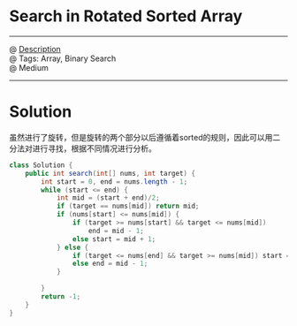 # Search in Rotated Sorted Array
------------------
@ [Description](https://leetcode.com/problems/search-in-rotated-sorted-array/)  
@ Tags: Array, Binary Search   
@ Medium

------------------
 # Solution
虽然进行了旋转，但是旋转的两个部分以后遵循着sorted的规则，因此可以用二分法对进行寻找，根据不同情况进行分析。
```java
class Solution {
    public int search(int[] nums, int target) {
        int start = 0, end = nums.length - 1;
        while (start <= end) {
            int mid = (start + end)/2;
            if (target == nums[mid]) return mid;
            if (nums[start] <= nums[mid]) {
                if (target >= nums[start] && target <= nums[mid])
                    end = mid - 1;
                else start = mid + 1;
            } else {
                if (target <= nums[end] && target >= nums[mid]) start = mid + 1;
                else end = mid - 1;
            }
            
        }
        return -1;
    }
}
```
